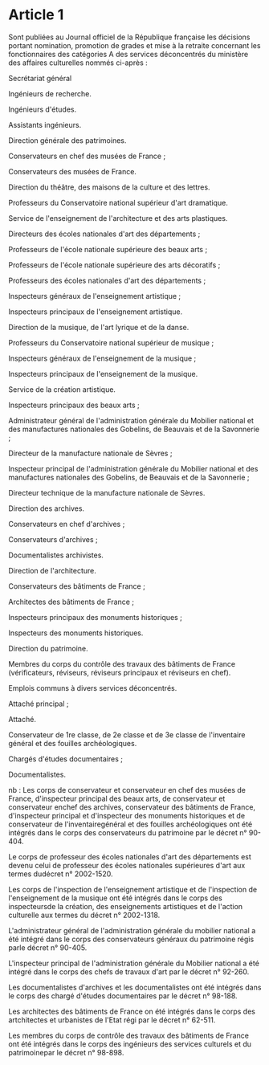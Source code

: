 # Article 1

Sont publiées au Journal officiel de la République française les décisions portant nomination, promotion de grades et mise à la retraite concernant les fonctionnaires des catégories A des services déconcentrés du ministère des affaires culturelles nommés ci-après :

Secrétariat général

Ingénieurs de recherche.

Ingénieurs d'études.

Assistants ingénieurs.

Direction générale des patrimoines.

Conservateurs en chef des musées de France ;

Conservateurs des musées de France.

Direction du théâtre, des maisons de la culture et des lettres.

Professeurs du Conservatoire national supérieur d'art dramatique.

Service de l'enseignement de l'architecture et des arts plastiques.

Directeurs des écoles nationales d'art des départements ;

Professeurs de l'école nationale supérieure des beaux arts ;

Professeurs de l'école nationale supérieure des arts décoratifs ;

Professeurs des écoles nationales d'art des départements ;

Inspecteurs généraux de l'enseignement artistique ;

Inspecteurs principaux de l'enseignement artistique.

Direction de la musique, de l'art lyrique et de la danse.

Professeurs du Conservatoire national supérieur de musique ;

Inspecteurs généraux de l'enseignement de la musique ;

Inspecteurs principaux de l'enseignement de la musique.

Service de la création artistique.

Inspecteurs principaux des beaux arts ;

Administrateur général de l'administration générale du Mobilier national et des manufactures nationales des Gobelins, de Beauvais et de la Savonnerie ;

Directeur de la manufacture nationale de Sèvres ;

Inspecteur principal de l'administration générale du Mobilier national et des manufactures nationales des Gobelins, de Beauvais et de la Savonnerie ;

Directeur technique de la manufacture nationale de Sèvres.

Direction des archives.

Conservateurs en chef d'archives ;

Conservateurs d'archives ;

Documentalistes archivistes.

Direction de l'architecture.

Conservateurs des bâtiments de France ;

Architectes des bâtiments de France ;

Inspecteurs principaux des monuments historiques ;

Inspecteurs des monuments historiques.

Direction du patrimoine.

Membres du corps du contrôle des travaux des bâtiments de France (vérificateurs, réviseurs, réviseurs principaux et réviseurs en chef).

Emplois communs à divers services déconcentrés.

Attaché principal ;

Attaché.

Conservateur de 1re classe, de 2e classe et de 3e classe de l'inventaire général et des fouilles archéologiques.

Chargés d'études documentaires ;

Documentalistes.

nb : Les corps de conservateur et conservateur en chef des musées de France, d'inspecteur principal des beaux arts, de conservateur et conservateur enchef des archives, conservateur des bâtiments de France, d'inspecteur principal et d'inspecteur des monuments historiques et de conservateur de l'inventairegénéral et des fouilles archéologiques ont été intégrés dans le corps des conservateurs du patrimoine par le décret n° 90-404.

Le corps de professeur des écoles nationales d'art des départements est devenu celui de professeur des écoles nationales supérieures d'art aux termes dudécret n° 2002-1520.

Les corps de l'inspection de l'enseignement artistique et de l'inspection de l'enseignement de la musique ont été intégrés dans le corps des inspecteursde la création, des enseignements artistiques et de l'action culturelle aux termes du décret n° 2002-1318.

L'administrateur général de l'administration générale du mobilier national a été intégré dans le corps des conservateurs généraux du patrimoine régis parle décret n° 90-405.

L'inspecteur principal de l'administration générale du Mobilier national a été intégré dans le corps des chefs de travaux d'art par le décret n° 92-260.

Les documentalistes d'archives et les documentalistes ont été intégrés dans le corps des chargé d'études documentaires par le décret n° 98-188.

Les architectes des bâtiments de France on été intégrés dans le corps des artchitectes et urbanistes de l'Etat régi par le décret n° 62-511.

Les membres du corps de contrôle des travaux des bâtiments de France ont été intégrés dans le corps des ingénieurs des services culturels et du patrimoinepar le décret n° 98-898.

